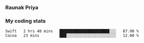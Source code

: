 ### Raunak Priya

### My coding stats

<!--START_SECTION:waka-->
```text
Swift   2 hrs 48 mins   ██████████████████████░░░   87.90 % 
Cocoa   23 mins         ███░░░░░░░░░░░░░░░░░░░░░░   12.00 % 
```
<!--END_SECTION:waka-->
